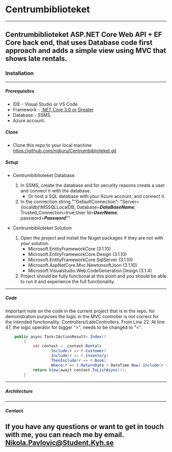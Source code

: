 # Centrumbiblioteket
---
Centrumbiblioteket ASP.NET Core Web API + EF Core back end, that uses Database code first approach and adds a simple view using MVC that shows late rentals.
---
### Installation
---
##### Prerequisites

* IDE - Visual Studio or VS Code
* Framework - [.NET Core 3.0 or Greater](https://docs.microsoft.com/en-us/ef/)
* Database - SSMS.
* Azure account.

##### Clone

* Clone this repo to your local machine https://github.com/nidjuru/Centrumbiblioteket.git


##### Setup
* Centrumbiblioteket Database.
    1. In SSMS, create the database and for security reasons create a user and connect it with the database.
        * Or host a SQL database with your Azure account, and connect it.
    2. In the connection string ""DefaultConnection": "Server=(localdb)\\MSSQLLocalDB; Database=***DataBaseName***; Trusted_Connection=true;User Id=***UserName***; password=***Password***""
    
* Centrumbiblioteket Solution
    1. Open the project and install the Nuget packages if they are not with your solution.
         * Microsoft.EntityFrameworkCore (3.1.10)
    	 * Microsoft.EntityFrameworkCore.Design (3.1.10)
    	 * Microsoft.EntityFrameworkCore.SqlServer (3.1.10)
    	 * Microsoft.AspNetCore.Mvc.NewtonsoftJson (3.1.10)
         * Microsoft.Visualstudio.Web.CodeGeneration.Design (3.1.4)
    2. Project should be fully functional at this point and you should be able to run it and experience the full functionality.
---

##### Code

Important note on the code in the current project that is in the repo, for demonstration purposes the logic in the MVC controller is not correct for the intended functionality.
Controllers/LateControllers.
From Line 22.
        At line 47, the logic operator for bigger ">", needs to be changed to "<".

```csharp
    public async Task<IActionResult> Index()
        {
            var context = _context.Rentals
                   .Include(r => r.Customer)
                   .Include(r => r.Inventory)
                   .ThenInclude(r => r.Book)
                   .Where(r => r.ReturnDate > DateTime.Now).Include(r => r.Inventory);
            return View(await context.ToListAsync());
        }
```
----

##### Architecture


---

##### Contact.
If you have any questions or want to get in touch with me, you can reach me by email.
Nikola.Pavlovic@Student.Kyh.se
---


